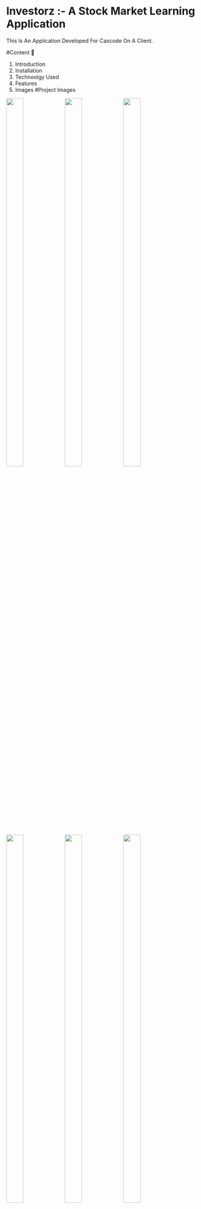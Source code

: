 # Investorz :- A Stock Market Learning Application

This Is An Application Developed For Cascode On A Client.

#Content 📄 
1. Introduction 
2. Installation 
3. Technoolgy Used
4. Features
5. Images
#Project Images
<img src ="https://user-images.githubusercontent.com/63186413/179166634-b599da53-50d5-4f13-a855-493d396ebbd1.png"  height="50%" width="30%">
<img src ="https://user-images.githubusercontent.com/63186413/179166641-a4058362-9911-476f-9a6d-ac6f015ee299.png"  height="50%" width="30%">
<img src ="https://user-images.githubusercontent.com/63186413/179166644-69d84289-d989-4d80-866b-c29e3c6957c6.png"  height="50%" width="30%">
<img src ="https://user-images.githubusercontent.com/63186413/179166647-6248165e-fe69-4269-b221-7b55622c18ed.png"  height="50%" width="30%">
<img src ="https://user-images.githubusercontent.com/63186413/179166650-6331f6c6-1aa5-4283-b5ad-0cc397ed46a5.png"  height="50%" width="30%">
<img src ="https://user-images.githubusercontent.com/63186413/179166657-4ff44d05-ddb0-44dc-9ef3-f9db622fb45d.png"  height="50%" width="30%">
